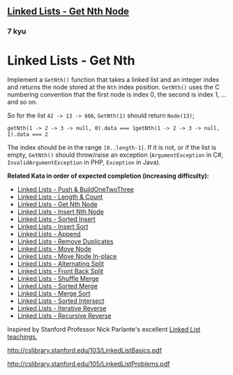 <h2><a href=https://www.codewars.com/kata/55befc42bfe4d13ab1000007/train/javascript target="_blank">Linked Lists - Get Nth Node</a></h2><h3>7 kyu</h3><h1 id="linked-lists---get-nth">Linked Lists - Get Nth</h1><p>Implement a <code>GetNth()</code> function that takes a linked list and an integer index and returns the node stored at the <code>Nth</code> index position. <code>GetNth()</code> uses the C numbering convention that the first node is index 0, the second is index 1, ... and so on.</p><p>So for the list <code>42 -&gt; 13 -&gt; 666</code>, <code>GetNth(1)</code> should return <code>Node(13)</code>;</p><pre><code class="language-javascript"><span class="cm-variable">getNth</span>(<span class="cm-number">1</span> <span class="cm-operator">-</span><span class="cm-operator">&gt;</span> <span class="cm-number">2</span> <span class="cm-operator">-</span><span class="cm-operator">&gt;</span> <span class="cm-number">3</span> <span class="cm-operator">-</span><span class="cm-operator">&gt;</span> <span class="cm-atom">null</span>, <span class="cm-number">0</span>).<span class="cm-property">data</span> <span class="cm-operator">===</span> <span class="cm-number">1</span><span class="cm-variable">getNth</span>(<span class="cm-number">1</span> <span class="cm-operator">-</span><span class="cm-operator">&gt;</span> <span class="cm-number">2</span> <span class="cm-operator">-</span><span class="cm-operator">&gt;</span> <span class="cm-number">3</span> <span class="cm-operator">-</span><span class="cm-operator">&gt;</span> <span class="cm-atom">null</span>, <span class="cm-number">1</span>).<span class="cm-property">data</span> <span class="cm-operator">===</span> <span class="cm-number">2</span></code></pre><pre style="display: none;"><code class="language-csharp"><span class="cm-variable">Node</span>.<span class="cm-variable">GetNth</span>(<span class="cm-number">1</span> <span class="cm-operator">-&gt;</span> <span class="cm-number">2</span> <span class="cm-operator">-&gt;</span> <span class="cm-number">3</span> <span class="cm-operator">-&gt;</span> <span class="cm-atom">null</span>, <span class="cm-number">0</span>).<span class="cm-variable">Data</span> <span class="cm-operator">==</span> <span class="cm-number">1</span><span class="cm-variable">Node</span>.<span class="cm-variable">GetNth</span>(<span class="cm-number">1</span> <span class="cm-operator">-&gt;</span> <span class="cm-number">2</span> <span class="cm-operator">-&gt;</span> <span class="cm-number">3</span> <span class="cm-operator">-&gt;</span> <span class="cm-atom">null</span>, <span class="cm-number">1</span>).<span class="cm-variable">Data</span> <span class="cm-operator">==</span> <span class="cm-number">2</span></code></pre><p>The index should be in the range <code>[0..length-1]</code>. If it is not, or if the list is empty, <code>GetNth()</code> should throw/raise an exception (<code>ArgumentException</code> in C#, <code>InvalidArgumentException</code> in PHP, <code>Exception</code> in Java).</p><p><strong>Related Kata in order of expected completion (increasing difficulty):</strong></p><ul><li><a href="http://www.codewars.com/kata/linked-lists-push-and-buildonetwothree" data-turbolinks="false" target="_blank">Linked Lists - Push &amp; BuildOneTwoThree</a></li><li><a href="http://www.codewars.com/kata/linked-lists-length-and-count" data-turbolinks="false" target="_blank">Linked Lists - Length &amp; Count</a></li><li><a href="http://www.codewars.com/kata/linked-lists-get-nth-node" data-turbolinks="false" target="_blank">Linked Lists - Get Nth Node</a></li><li><a href="http://www.codewars.com/kata/linked-lists-insert-nth-node" data-turbolinks="false" target="_blank">Linked Lists - Insert Nth Node</a></li><li><a href="http://www.codewars.com/kata/linked-lists-sorted-insert" data-turbolinks="false" target="_blank">Linked Lists - Sorted Insert</a> </li><li><a href="http://www.codewars.com/kata/linked-lists-insert-sort" data-turbolinks="false" target="_blank">Linked Lists - Insert Sort</a></li><li><a href="http://www.codewars.com/kata/linked-lists-append" data-turbolinks="false" target="_blank">Linked Lists - Append</a></li><li><a href="http://www.codewars.com/kata/linked-lists-remove-duplicates" data-turbolinks="false" target="_blank">Linked Lists - Remove Duplicates</a></li><li><a href="http://www.codewars.com/kata/linked-lists-move-node" data-turbolinks="false" target="_blank">Linked Lists - Move Node</a></li><li><a href="http://www.codewars.com/kata/linked-lists-move-node-in-place" data-turbolinks="false" target="_blank">Linked Lists - Move Node In-place</a></li><li><a href="http://www.codewars.com/kata/linked-lists-alternating-split" data-turbolinks="false" target="_blank">Linked Lists - Alternating Split</a></li><li><a href="http://www.codewars.com/kata/linked-lists-front-back-split" data-turbolinks="false" target="_blank">Linked Lists - Front Back Split</a></li><li><a href="http://www.codewars.com/kata/linked-lists-shuffle-merge" data-turbolinks="false" target="_blank">Linked Lists - Shuffle Merge</a></li><li><a href="http://www.codewars.com/kata/linked-lists-sorted-merge" data-turbolinks="false" target="_blank">Linked Lists - Sorted Merge</a></li><li><a href="http://www.codewars.com/kata/linked-lists-merge-sort" data-turbolinks="false" target="_blank">Linked Lists - Merge Sort</a></li><li><a href="http://www.codewars.com/kata/linked-lists-sorted-intersect" data-turbolinks="false" target="_blank">Linked Lists - Sorted Intersect</a></li><li><a href="http://www.codewars.com/kata/linked-lists-iterative-reverse" data-turbolinks="false" target="_blank">Linked Lists - Iterative Reverse</a></li><li><a href="http://www.codewars.com/kata/linked-lists-recursive-reverse" data-turbolinks="false" target="_blank">Linked Lists - Recursive Reverse</a></li></ul><p>Inspired by Stanford Professor Nick Parlante's excellent <a href="http://cslibrary.stanford.edu/103/LinkedListBasics.pdf" data-turbolinks="false" target="_blank">Linked List teachings.</a></p><p><a href="http://cslibrary.stanford.edu/103/LinkedListBasics.pdf" data-turbolinks="false" target="_blank">http://cslibrary.stanford.edu/103/LinkedListBasics.pdf</a></p><p><a href="http://cslibrary.stanford.edu/105/LinkedListProblems.pdf" data-turbolinks="false" target="_blank">http://cslibrary.stanford.edu/105/LinkedListProblems.pdf</a></p>